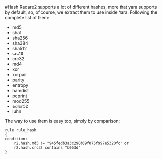 #Hash
Radare2 supports a lot of different hashes, more that yara supports by default, so, of course, we extract them to use inside Yara. Following the complete list of them:

- md5
- sha1
- sha256
- sha384
- sha512
- crc16
- crc32
- md4
- xor
- xorpair
- parity
- entropy
- hamdist
- pcprint
- mod255
- adler32
- luhn

The way to use them is easy too, simply by comparison:

```
rule rule_hash
{
condition:
	r2.hash.md5 != "945fedb3a3c290d69f075f997e5320fc" or
	r2.hash.crc32 contains "b053d"
}
```